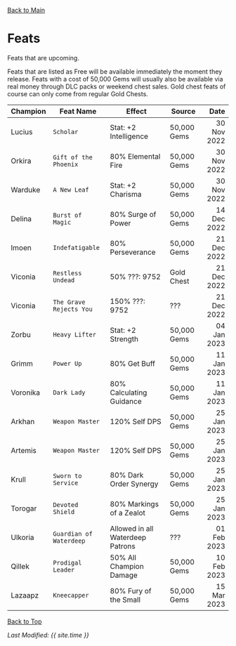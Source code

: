 [Back to Main](index.md)

# Feats
Feats that are upcoming.

Feats that are listed as Free will be available immediately the moment they release. Feats with a cost of 50,000 Gems will usually also be available via real money through DLC packs or weekend chest sales. Gold chest feats of course can only come from regular Gold Chests.

| Champion | Feat Name | Effect | Source | Date |
|---|---|---|---|---:|
| Lucius | `Scholar` | Stat: +2 Intelligence | 50,000 Gems | 30 Nov 2022 |
| Orkira | `Gift of the Phoenix` | 80% Elemental Fire | 50,000 Gems | 30 Nov 2022 |
| Warduke | `A New Leaf` | Stat: +2 Charisma | 50,000 Gems | 30 Nov 2022 |
| Delina | `Burst of Magic` | 80% Surge of Power | 50,000 Gems | 14 Dec 2022 |
| Imoen | `Indefatigable` | 80% Perseverance | 50,000 Gems | 21 Dec 2022 |
| Viconia | `Restless Undead` | 50% ???: 9752 | Gold Chest | 21 Dec 2022 |
| Viconia | `The Grave Rejects You` | 150% ???: 9752 | ??? | 21 Dec 2022 |
| Zorbu | `Heavy Lifter` | Stat: +2 Strength | 50,000 Gems | 04 Jan 2023 |
| Grimm | `Power Up` | 80% Get Buff | 50,000 Gems | 11 Jan 2023 |
| Voronika | `Dark Lady` | 80% Calculating Guidance | 50,000 Gems | 11 Jan 2023 |
| Arkhan | `Weapon Master` | 120% Self DPS | 50,000 Gems | 25 Jan 2023 |
| Artemis | `Weapon Master` | 120% Self DPS | 50,000 Gems | 25 Jan 2023 |
| Krull | `Sworn to Service` | 80% Dark Order Synergy | 50,000 Gems | 25 Jan 2023 |
| Torogar | `Devoted Shield` | 80% Markings of a Zealot | 50,000 Gems | 25 Jan 2023 |
| Ulkoria | `Guardian of Waterdeep` | Allowed in all Waterdeep Patrons | ??? | 01 Feb 2023 |
| Qillek | `Prodigal Leader` | 50% All Champion Damage | 50,000 Gems | 10 Feb 2023 |
| Lazaapz | `Kneecapper` | 80% Fury of the Small | 50,000 Gems | 15 Mar 2023 |

[Back to Top](#top)

*Last Modified: {{ site.time }}*